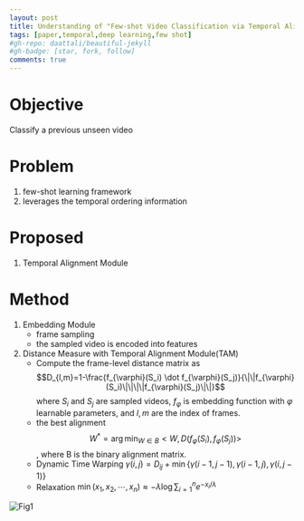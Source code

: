 ```yaml
---
layout: post
title: Understanding of "Few-shot Video Classification via Temporal Alignment"
tags: [paper,temporal,deep learning,few shot]
#gh-repo: daattali/beautiful-jekyll
#gh-badge: [star, fork, follow]
comments: true
---
```

# Objective
Classify a previous unseen video

# Problem
1. few-shot learning framework
2. leverages the temporal ordering information

# Proposed
1. Temporal Alignment Module

# Method
1. Embedding Module
    - frame sampling
    - the sampled video is encoded into features
2. Distance Measure with Temporal Alignment Module(TAM)
    - Compute the frame-level distance matrix as 
    $$D_{l,m}=1-\frac{f_{\varphi}(S_i) \dot f_{\varphi}(S_j)}{\|\|f_{\varphi}(S_i)\|\|\|\|f_{\varphi}(S_j)\|\|}$$
    where $S_i$ and $S_j$ are sampled videos, $f_{\varphi}$ is embedding function with $\varphi$ learnable parameters, and $l,m$ are the index of frames.
    - the best alignment 
    $$W^*=\arg\min\nolimits_{W\in B}<W,D(f_{\varphi}(S_i),f_{\varphi}(S_j))>$$, where B is the binary alignment matrix.
    - Dynamic Time Warping $\gamma(i,j)=D_{ij}+\min\{\gamma(i-1,j-1),\gamma(i-1,j),\gamma(i,j-1)\}$
    - Relaxation $\min(x_1,x_2,\cdots,x_n)\approx-\lambda\log\sum\nolimits_{i=1}^n e^{-x_i/\lambda}$

![Fig1](https://github.com/Issory/issory.github.io/blob/master/img/2019-07-11-PaperReading-01-Few-Shot-Temporal-Alignement/Fig1.png?raw=true)

